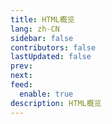 ```yaml
---
title: HTML概览
lang: zh-CN
sidebar: false
contributors: false
lastUpdated: false
prev: 
next: 
feed:
  enable: true
description: HTML概览
---
```


<iframe :src="iframeSrc" class="box-iframe-html" frameborder="0"></iframe>

<script setup>
import { h, ref, nextTick, watch, onMounted, onBeforeUnmount } from 'vue'
import { useRoute } from 'vue-router'

const isProd = process.env.NODE_ENV === 'production'
let iframeSrc = isProd ? 'https://onresize.github.io/web-blogs/pageCom/html5.html' : 'https://localhost:9008/web-blogs/pageCom/html5.html'
</script>

<style>
.box-iframe-html {
  position: absolute;
  left: 0;
  width: 100%;
  height: calc(100vh - 3.6rem);
  box-sizing: border-box;
  border: none;
}
</style>